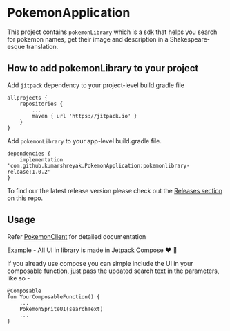 # PokemonApplication
This project contains `pokemonLibrary` which is a sdk that helps you search for pokemon names, get their image and description in a Shakespeare-esque translation.

## How to add pokemonLibrary to your project
Add `jitpack` dependency to your project-level build.gradle file
```
allprojects {
	repositories {
		...
		maven { url 'https://jitpack.io' }
	}
}
```

Add `pokemonLibrary` to your app-level build.gradle file.
```
dependencies {
    implementation 'com.github.kumarshreyak.PokemonApplication:pokemonlibrary-release:1.0.2'
}
```
To find our the latest release version please check out the [Releases section](https://github.com/kumarshreyak/PokemonApplication/releases) on this repo.

## Usage
Refer [PokemonClient](https://github.com/kumarshreyak/PokemonApplication/blob/master/gfmPartial/pokemon-library/com.shrek.pokemonlibrary.client/index.md) for detailed documentation

Example - 
All UI in library is made in Jetpack Compose ❤️ 🚀

If you already use compose you can simple include the UI in your composable function, just pass the updated search text in the parameters, like so -
```
@Composable
fun YourComposableFunction() {
	...
	PokemonSpriteUI(searchText)
	...
}
```
